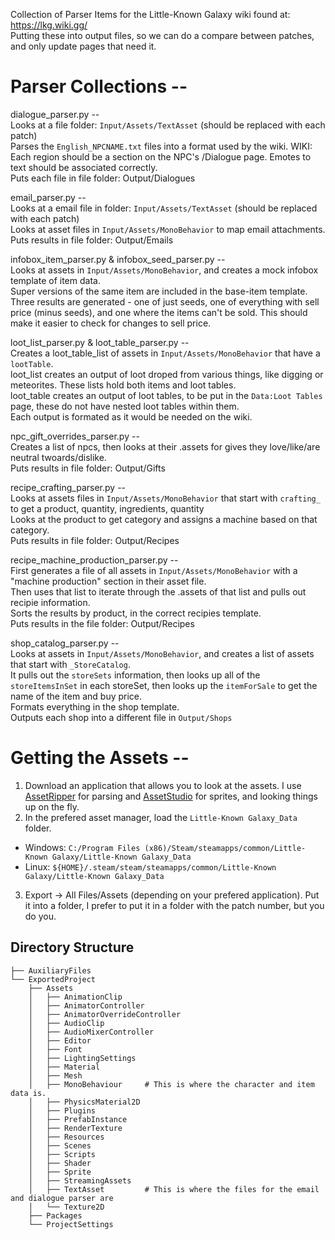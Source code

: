 Collection of Parser Items for the Little-Known Galaxy wiki found at: https://lkg.wiki.gg/ <br>
Putting these into output files, so we can do a compare between patches, and only update pages that need it.

# Parser Collections --
dialogue_parser.py -- <br>
  Looks at a file folder: `Input/Assets/TextAsset` (should be replaced with each patch)<br>
  Parses the `English_NPCNAME.txt` files into a format used by the wiki. WIKI: Each region should be a section on the NPC's /Dialogue page. Emotes to text should be associated correctly.<br>
  Puts each file in file folder: Output/Dialogues<br>

email_parser.py -- <br>
  Looks at a email file in folder: `Input/Assets/TextAsset` (should be replaced with each patch)<br>
  Looks at asset files in `Input/Assets/MonoBehavior` to map email attachments.<br>
  Puts results in file folder: Output/Emails<br>

infobox_item_parser.py & infobox_seed_parser.py --<br>
  Looks at assets in `Input/Assets/MonoBehavior`, and creates a mock infobox template of item data.<br>
  Super versions of the same item are included in the base-item template.<br>
  Three results are generated - one of just seeds, one of everything with sell price (minus seeds), and one where the items can't be sold. This should make it easier to check for changes to sell price. <br>

loot_list_parser.py & loot_table_parser.py -- <br>
  Creates a loot_table_list of assets in `Input/Assets/MonoBehavior` that have a `lootTable`.<br>
  loot_list creates an output of loot droped from various things, like digging or meteorites. These lists hold both items and loot tables.<br>
  loot_table creates an output of loot tables, to be put in the `Data:Loot Tables` page, these do not have nested loot tables within them.<br>
  Each output is formated as it would be needed on the wiki.<br>

npc_gift_overrides_parser.py --<br>
  Creates a list of npcs, then looks at their .assets for gives they love/like/are neutral twoards/dislike.<br>
  Puts results in file folder: Output/Gifts<br>

recipe_crafting_parser.py --<br>
  Looks at assets files in `Input/Assets/MonoBehavior` that start with `crafting_` to get a product, quantity, ingredients, quantity<br>
  Looks at the product to get category and assigns a machine based on that category.<br>
  Puts results in file folder: Output/Recipes<br>

recipe_machine_production_parser.py --<br>
  First generates a file of all assets in `Input/Assets/MonoBehavior` with a "machine production" section in their asset file.<br>
  Then uses that list to iterate through the .assets of that list and pulls out recipie information. <br>
  Sorts the results by product, in the correct recipies template. <br>
  Puts results in the file folder: Output/Recipes<br>

shop_catalog_parser.py --<br>
  Looks at assets in `Input/Assets/MonoBehavior`, and creates a list of assets that start with `_StoreCatalog`.<br>
  It pulls out the `storeSets` information, then looks up all of the `storeItemsInSet` in each storeSet, then looks up the `itemForSale` to get the name of the item and buy price.<br>
  Formats everything in the shop template.<br>
  Outputs each shop into a different file in `Output/Shops`<br>

# Getting the Assets --
1. Download an application that allows you to look at the assets. I use [AssetRipper](https://github.com/AssetRipper/AssetRipper) for parsing and [AssetStudio](https://github.com/Perfare/AssetStudio) for sprites, and looking things up on the fly.
2. In the prefered asset manager, load the `Little-Known Galaxy_Data` folder.
  * Windows: `C:/Program Files (x86)/Steam/steamapps/common/Little-Known Galaxy/Little-Known Galaxy_Data`
  * Linux: `${HOME}/.steam/steam/steamapps/common/Little-Known Galaxy/Little-Known Galaxy_Data`
3. Export -> All Files/Assets (depending on your prefered application). Put it into a folder, I prefer to put it in a folder with the patch number, but you do  you.

## Directory Structure
```
├── AuxiliaryFiles
└── ExportedProject
    ├── Assets
    │   ├── AnimationClip
    │   ├── AnimatorController
    │   ├── AnimatorOverrideController
    │   ├── AudioClip
    │   ├── AudioMixerController
    │   ├── Editor
    │   ├── Font
    │   ├── LightingSettings
    │   ├── Material
    │   ├── Mesh
    │   ├── MonoBehaviour     # This is where the character and item data is.
    │   ├── PhysicsMaterial2D
    │   ├── Plugins
    │   ├── PrefabInstance
    │   ├── RenderTexture
    │   ├── Resources
    │   ├── Scenes
    │   ├── Scripts                  
    │   ├── Shader
    │   ├── Sprite
    │   ├── StreamingAssets
    │   ├── TextAsset         # This is where the files for the email and dialogue parser are
    │   └── Texture2D
    ├── Packages
    └── ProjectSettings
```